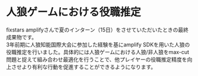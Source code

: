 # 人狼ゲームにおける役職推定
fixstars amplifyさんで夏のインターン（15日）をさせていただいたときの最終成果物です。  
3年前期に人狼知能国際大会に参加した経験を基にamplify SDKを用いた人狼の役職推定を行いました。具体的には人狼ゲームにおける人狼/非人狼をmax-cut問題と捉えて組み合わせ最適化を行うことで、他プレイヤーの役職推定精度を向上させより有利な行動を促進することができるようになります。

